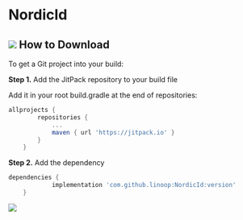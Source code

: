 # NordicId
[![](https://jitpack.io/v/linoop/NordicId.svg)](https://jitpack.io/#linoop/NordicId)
How to Download
---------------

To get a Git project into your build:

**Step 1.** Add the JitPack repository to your build file

Add it in your root build.gradle at the end of repositories:

```gradle
allprojects {
		repositories {
			...
			maven { url 'https://jitpack.io' }
		}
	}
```

**Step 2.** Add the dependency

```gradle
dependencies {
	        implementation 'com.github.linoop:NordicId:version'
	}
```
[![](https://jitpack.io/v/linoop/NordicId.svg)](https://jitpack.io/#linoop/NordicId)

